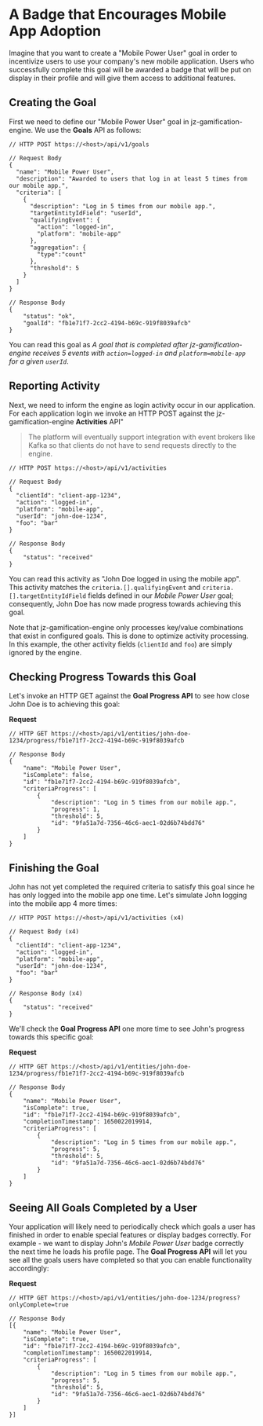 
# A Badge that Encourages Mobile App Adoption
Imagine that you want to create a "Mobile Power User" goal in order to incentivize users to use your company's new mobile application. Users who successfully complete this goal will be awarded a badge that will be put on display in their profile and will give them access to additional features.

## Creating the Goal
First we need to define our "Mobile Power User" goal in jz-gamification-engine. We use the **Goals** API as follows:

```jsonc
// HTTP POST https://<host>/api/v1/goals

// Request Body
{
  "name": "Mobile Power User",
  "description": "Awarded to users that log in at least 5 times from our mobile app.",
  "criteria": [
    {
      "description": "Log in 5 times from our mobile app.",
  	  "targetEntityIdField": "userId",
      "qualifyingEvent": {
        "action": "logged-in",
        "platform": "mobile-app"
      },
      "aggregation": {
      	"type":"count"
      },
      "threshold": 5
    }
  ]
}

// Response Body
{
    "status": "ok",
    "goalId": "fb1e71f7-2cc2-4194-b69c-919f8039afcb"
}
```

You can read this goal as *A goal that is completed after jz-gamification-engine receives 5 events with `action=logged-in` and `platform=mobile-app` for a given `userId`*.

## Reporting Activity
Next, we need to inform the engine as login activity occur in our application. For each application login we invoke an HTTP POST against the jz-gamification-engine **Activities** API"

> The platform will eventually support integration with event brokers like Kafka so that clients do not have to send requests directly to the engine.

```jsonc
// HTTP POST https://<host>/api/v1/activities

// Request Body
{
  "clientId": "client-app-1234",
  "action": "logged-in",
  "platform": "mobile-app",
  "userId": "john-doe-1234",
  "foo": "bar"
}

// Response Body
{
    "status": "received"
}
```

You can read this activity as "John Doe logged in using the mobile app". This activity matches the `criteria.[].qualifyingEvent` and `criteria.[].targetEntityIdField` fields defined in our *Mobile Power User* goal; consequently, John Doe has now made progress towards achieving this goal.

Note that jz-gamification-engine only processes key/value combinations that exist in configured goals. This is done to optimize activity processing. In this example, the other activity fields (`clientId` and `foo`) are simply ignored by the engine.

## Checking Progress Towards this Goal
Let's invoke an HTTP GET against the **Goal Progress API** to see how close John Doe is to achieving this goal:

**Request**
```jsonc
// HTTP GET https://<host>/api/v1/entities/john-doe-1234/progress/fb1e71f7-2cc2-4194-b69c-919f8039afcb

// Response Body
{
    "name": "Mobile Power User",
    "isComplete": false,
    "id": "fb1e71f7-2cc2-4194-b69c-919f8039afcb",
    "criteriaProgress": [
        {
            "description": "Log in 5 times from our mobile app.",
            "progress": 1,
            "threshold": 5,
            "id": "9fa51a7d-7356-46c6-aec1-02d6b74bdd76"
        }
    ]
}
```

## Finishing the Goal

John has not yet completed the required criteria to satisfy this goal since he has only logged into the mobile app one time. Let's simulate John logging into the mobile app 4 more times:

```jsonc
// HTTP POST https://<host>/api/v1/activities (x4)

// Request Body (x4)
{
  "clientId": "client-app-1234",
  "action": "logged-in",
  "platform": "mobile-app",
  "userId": "john-doe-1234",
  "foo": "bar"
}

// Response Body (x4)
{
    "status": "received"
}
```

We'll check the **Goal Progress API** one more time to see John's progress towards this specific goal:

**Request**
```jsonc
// HTTP GET https://<host>/api/v1/entities/john-doe-1234/progress/fb1e71f7-2cc2-4194-b69c-919f8039afcb

// Response Body
{
    "name": "Mobile Power User",
    "isComplete": true,
    "id": "fb1e71f7-2cc2-4194-b69c-919f8039afcb",
    "completionTimestamp": 1650022019914,
    "criteriaProgress": [
        {
            "description": "Log in 5 times from our mobile app.",
            "progress": 5,
            "threshold": 5,
            "id": "9fa51a7d-7356-46c6-aec1-02d6b74bdd76"
        }
    ]
}
```

## Seeing All Goals Completed by a User
Your application will likely need to periodically check which goals a user has finished in order to enable special features or display badges correctly. For example - we want to display John's *Mobile Power User* badge correctly the next time he loads his profile page. The **Goal Progress API** will let you see all the goals users have completed so that you can enable functionality accordingly:

**Request**
```jsonc
// HTTP GET https://<host>/api/v1/entities/john-doe-1234/progress?onlyComplete=true

// Response Body
[{
    "name": "Mobile Power User",
    "isComplete": true,
    "id": "fb1e71f7-2cc2-4194-b69c-919f8039afcb",
    "completionTimestamp": 1650022019914,
    "criteriaProgress": [
        {
            "description": "Log in 5 times from our mobile app.",
            "progress": 5,
            "threshold": 5,
            "id": "9fa51a7d-7356-46c6-aec1-02d6b74bdd76"
        }
    ]
}]
```
